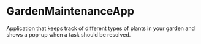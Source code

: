 # GardenMaintenanceApp
Application that keeps track of different types of plants in your garden and shows a pop-up when a task should be resolved.
